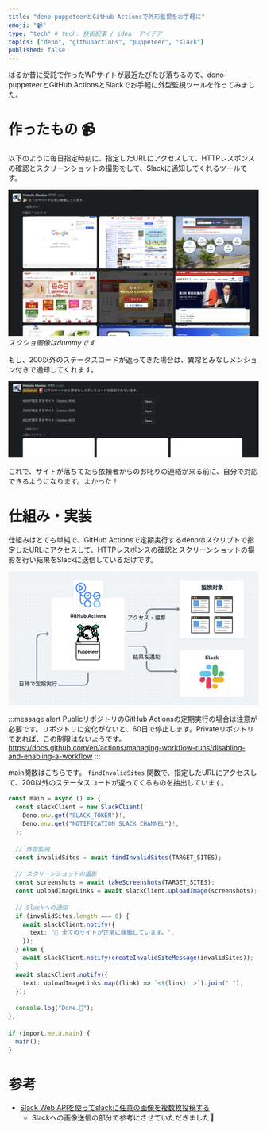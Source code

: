 ```yaml
---
title: "deno-puppeteerとGitHub Actionsで外形監視をお手軽に"
emoji: "📹"
type: "tech" # tech: 技術記事 / idea: アイデア
topics: ["deno", "githubactions", "puppeteer", "slack"]
published: false
---
```


はるか昔に受託で作ったWPサイトが最近たびたび落ちるので、deno-puppeteerとGitHub ActionsとSlackでお手軽に外型監視ツールを作ってみました。

# 作ったもの 📹

以下のように毎日指定時刻に、指定したURLにアクセスして、HTTPレスポンスの確認とスクリーンショットの撮影をして、Slackに通知してくれるツールです。

![](/images/edade2d3f991e9/2023-05-07-17-22-14.png)
_スクショ画像はdummyです_

もし、200以外のステータスコードが返ってきた場合は、異常とみなしメンション付きで通知してくれます。

![](/images/edade2d3f991e9/2023-05-07-17-22-37.png)

これで、サイトが落ちてたら依頼者からのお叱りの連絡が来る前に、自分で対応できるようになります。よかった！

# 仕組み・実装

仕組みはとても単純で、GitHub Actionsで定期実行するdenoのスクリプトで指定したURLにアクセスして、HTTPレスポンスの確認とスクリーンショットの撮影を行い結果をSlackに送信しているだけです。

![](/images/edade2d3f991e9/2023-05-07-17-34-09.png)

:::message alert
PublicリポジトリのGitHub Actionsの定期実行の場合は注意が必要です。リポジトリに変化がないと、60日で停止します。Privateリポジトリであれば、この制限はないようです。
https://docs.github.com/en/actions/managing-workflow-runs/disabling-and-enabling-a-workflow
:::

main関数はこちらです。
`findInvalidSites` 関数で、指定したURLにアクセスして、200以外のステータスコードが返ってくるものを抽出しています。

```ts:main.ts
const main = async () => {
  const slackClient = new SlackClient(
    Deno.env.get("SLACK_TOKEN")!,
    Deno.env.get("NOTIFICATION_SLACK_CHANNEL")!,
  );

  // 外型監視
  const invalidSites = await findInvalidSites(TARGET_SITES);

  // スクリーンショットの撮影
  const screenshots = await takeScreenshots(TARGET_SITES);
  const uploadImageLinks = await slackClient.uploadImage(screenshots);

  // Slackへの通知
  if (invalidSites.length === 0) {
    await slackClient.notify({
      text: "🎉 全てのサイトが正常に稼働しています。",
    });
  } else {
    await slackClient.notify(createInvalidSiteMessage(invalidSites));
  }
  await slackClient.notify({
    text: uploadImageLinks.map((link) => `<${link}| >`).join(" "),
  });

  console.log("Done.🎉");
};

if (import.meta.main) {
  main();
}
```




# 参考

- [Slack Web APIを使ってslackに任意の画像を複数枚投稿する](https://zenn.dev/yui/articles/2d965fedca620c)
  - Slackへの画像送信の部分で参考にさせていただきました🙏
